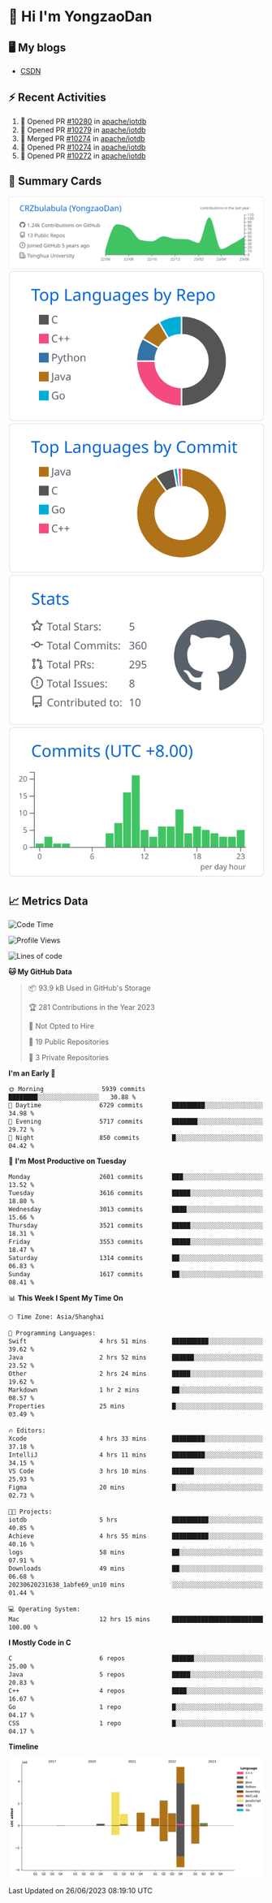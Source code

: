 # 👋 Hi I'm YongzaoDan

## 🖥 My blogs
  + [CSDN](https://blog.csdn.net/CRZbulabula?type=blog)

## ⚡ Recent Activities
<!--START_SECTION:activity-->
1. 💪 Opened PR [#10280](https://github.com/apache/iotdb/pull/10280) in [apache/iotdb](https://github.com/apache/iotdb)
2. 💪 Opened PR [#10279](https://github.com/apache/iotdb/pull/10279) in [apache/iotdb](https://github.com/apache/iotdb)
3. 🎉 Merged PR [#10274](https://github.com/apache/iotdb/pull/10274) in [apache/iotdb](https://github.com/apache/iotdb)
4. 💪 Opened PR [#10274](https://github.com/apache/iotdb/pull/10274) in [apache/iotdb](https://github.com/apache/iotdb)
5. 💪 Opened PR [#10272](https://github.com/apache/iotdb/pull/10272) in [apache/iotdb](https://github.com/apache/iotdb)
<!--END_SECTION:activity-->

## 🎑 Summary Cards

[![](https://raw.githubusercontent.com/CRZbulabula/CRZbulabula/main/profile-summary-card-output/github/0-profile-details.svg)](https://github.com/vn7n24fzkq/github-profile-summary-cards)
[![](https://raw.githubusercontent.com/CRZbulabula/CRZbulabula/main/profile-summary-card-output/github/1-repos-per-language.svg)](https://github.com/vn7n24fzkq/github-profile-summary-cards) [![](https://raw.githubusercontent.com/CRZbulabula/CRZbulabula/main/profile-summary-card-output/github/2-most-commit-language.svg)](https://github.com/vn7n24fzkq/github-profile-summary-cards)
[![](https://raw.githubusercontent.com/CRZbulabula/CRZbulabula/main/profile-summary-card-output/github/3-stats.svg)](https://github.com/vn7n24fzkq/github-profile-summary-cards) [![](https://raw.githubusercontent.com/CRZbulabula/CRZbulabula/main/profile-summary-card-output/github/4-productive-time.svg)](https://github.com/vn7n24fzkq/github-profile-summary-cards)

## 📈 Metrics Data

<!--START_SECTION:waka-->
![Code Time](http://img.shields.io/badge/Code%20Time-205%20hrs%2038%20mins-blue)

![Profile Views](http://img.shields.io/badge/Profile%20Views-0-blue)

![Lines of code](https://img.shields.io/badge/From%20Hello%20World%20I%27ve%20Written-16.8%20million%20lines%20of%20code-blue)

**🐱 My GitHub Data** 

> 📦 93.9 kB Used in GitHub's Storage 
 > 
> 🏆 281 Contributions in the Year 2023
 > 
> 🚫 Not Opted to Hire
 > 
> 📜 19 Public Repositories 
 > 
> 🔑 3 Private Repositories 
 > 
**I'm an Early 🐤** 

```text
🌞 Morning                5939 commits        ████████░░░░░░░░░░░░░░░░░   30.88 % 
🌆 Daytime                6729 commits        █████████░░░░░░░░░░░░░░░░   34.98 % 
🌃 Evening                5717 commits        ███████░░░░░░░░░░░░░░░░░░   29.72 % 
🌙 Night                  850 commits         █░░░░░░░░░░░░░░░░░░░░░░░░   04.42 % 
```
📅 **I'm Most Productive on Tuesday** 

```text
Monday                   2601 commits        ███░░░░░░░░░░░░░░░░░░░░░░   13.52 % 
Tuesday                  3616 commits        █████░░░░░░░░░░░░░░░░░░░░   18.80 % 
Wednesday                3013 commits        ████░░░░░░░░░░░░░░░░░░░░░   15.66 % 
Thursday                 3521 commits        █████░░░░░░░░░░░░░░░░░░░░   18.31 % 
Friday                   3553 commits        █████░░░░░░░░░░░░░░░░░░░░   18.47 % 
Saturday                 1314 commits        ██░░░░░░░░░░░░░░░░░░░░░░░   06.83 % 
Sunday                   1617 commits        ██░░░░░░░░░░░░░░░░░░░░░░░   08.41 % 
```


📊 **This Week I Spent My Time On** 

```text
🕑︎ Time Zone: Asia/Shanghai

💬 Programming Languages: 
Swift                    4 hrs 51 mins       ██████████░░░░░░░░░░░░░░░   39.62 % 
Java                     2 hrs 52 mins       ██████░░░░░░░░░░░░░░░░░░░   23.52 % 
Other                    2 hrs 24 mins       █████░░░░░░░░░░░░░░░░░░░░   19.62 % 
Markdown                 1 hr 2 mins         ██░░░░░░░░░░░░░░░░░░░░░░░   08.57 % 
Properties               25 mins             █░░░░░░░░░░░░░░░░░░░░░░░░   03.49 % 

🔥 Editors: 
Xcode                    4 hrs 33 mins       █████████░░░░░░░░░░░░░░░░   37.18 % 
IntelliJ                 4 hrs 11 mins       █████████░░░░░░░░░░░░░░░░   34.15 % 
VS Code                  3 hrs 10 mins       ██████░░░░░░░░░░░░░░░░░░░   25.93 % 
Figma                    20 mins             █░░░░░░░░░░░░░░░░░░░░░░░░   02.73 % 

🐱‍💻 Projects: 
iotdb                    5 hrs               ██████████░░░░░░░░░░░░░░░   40.85 % 
Achieve                  4 hrs 55 mins       ██████████░░░░░░░░░░░░░░░   40.16 % 
logs                     58 mins             ██░░░░░░░░░░░░░░░░░░░░░░░   07.91 % 
Downloads                49 mins             ██░░░░░░░░░░░░░░░░░░░░░░░   06.68 % 
20230620231638_1abfe69_un10 mins             ░░░░░░░░░░░░░░░░░░░░░░░░░   01.44 % 

💻 Operating System: 
Mac                      12 hrs 15 mins      █████████████████████████   100.00 % 
```

**I Mostly Code in C** 

```text
C                        6 repos             ██████░░░░░░░░░░░░░░░░░░░   25.00 % 
Java                     5 repos             █████░░░░░░░░░░░░░░░░░░░░   20.83 % 
C++                      4 repos             ████░░░░░░░░░░░░░░░░░░░░░   16.67 % 
Go                       1 repo              █░░░░░░░░░░░░░░░░░░░░░░░░   04.17 % 
CSS                      1 repo              █░░░░░░░░░░░░░░░░░░░░░░░░   04.17 % 
```



**Timeline**

![Lines of Code chart](https://raw.githubusercontent.com/CRZbulabula/CRZbulabula/main/assets/bar_graph.png)


 Last Updated on 26/06/2023 08:19:10 UTC
<!--END_SECTION:waka-->

